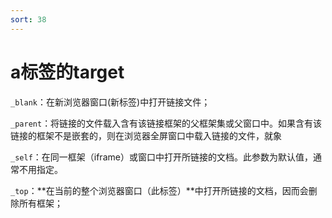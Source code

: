 ```yaml
---
sort: 38
---
```


# a标签的target

`_blank`：在新浏览器窗口(新标签)中打开链接文件；

`_parent`：将链接的文件载入含有该链接框架的父框架集或父窗口中。如果含有该链接的框架不是嵌套的，则在浏览器全屏窗口中载入链接的文件，就象

`_self`：在同一框架（iframe）或窗口中打开所链接的文档。此参数为默认值，通常不用指定。

`_top`：**在当前的整个浏览器窗口（此标签）**中打开所链接的文档，因而会删除所有框架；
 